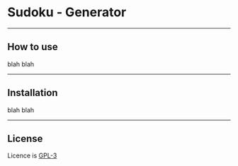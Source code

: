 # Sudoku - Generator

---
## How to use
blah blah

---
## Installation
blah blah

---
## License
Licence is [GPL-3](https://github.com/Kopernikus73/sudoku/blob/main/LICENSE)
